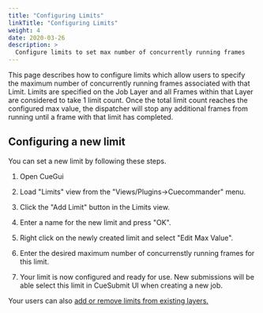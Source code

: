 ```yaml
---
title: "Configuring Limits"
linkTitle: "Configuring Limits"
weight: 4
date: 2020-03-26
description: >
  Configure limits to set max number of concurrently running frames
---
```


This page describes how to configure limits which allow users to specify 
the maximum number of concurrently running frames associated with that Limit.
Limits are specified on the Job Layer and all Frames within that Layer are 
considered to take 1 limit count. Once the total limit count reaches the 
configured max value, the dispatcher will stop any additional frames from 
running until a frame with that limit has completed.

## Configuring a new limit

You can set a new limit by following these steps.

1.  Open CueGui

1.  Load "Limits" view from the "Views/Plugins->Cuecommander" menu.

1.  Click the "Add Limit" button in the Limits view.

1. Enter a name for the new limit and press "OK".

1. Right click on the newly created limit and select "Edit Max Value".

1. Enter the desired maximum number of concurrenstly running frames for this limit.

1. Your limit is now configured and ready for use. New submissions will be able select this limit in CueSubmit UI when creating a new job.

Your users can also [add or remove limits from existing layers.](/docs/user-guides/adding-removing-limits/)
